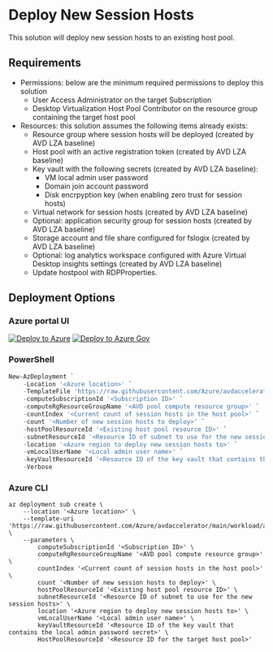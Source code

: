 # Deploy New Session Hosts

This solution will deploy new session hosts to an existing host pool.

## Requirements

- Permissions: below are the minimum required permissions to deploy this solution
  - User Access Administrator on the target Subscription
  - Desktop Virtualization Host Pool Contributor on the resource group containing the target host pool
- Resources: this solution assumes the following items already exists:
  - Resource group where session hosts will be deployed (created by AVD LZA baseline)
  - Host pool with an active registration token (created by AVD LZA baseline)
  - Key vault with the following secrets (created by AVD LZA baseline):
    - VM local admin user password
    - Domain join account password
    - Disk encrpyption key (when enabling zero trust for session hosts)
  - Virtual network for session hosts (created by AVD LZA baseline)
  - Optional: application security group for session hosts (created by AVD LZA baseline)
  - Storage account and file share configured for fslogix (created by AVD LZA baseline)
  - Optional: log analytics workspace configured with Azure Virtual Desktop insights settings (created by AVD LZA baseline)
  - Update hostpool with RDPProperties.

## Deployment Options

### Azure portal UI

[![Deploy to Azure](https://aka.ms/deploytoazurebutton)](https://portal.azure.com/#blade/Microsoft_Azure_CreateUIDef/CustomDeploymentBlade/uri/https%3A%2F%2Fraw.githubusercontent.com%2FAzure%2Favdaccelerator%2Fmain%2Fworkload%2Farm%2Fbrownfield%2FdeployNewSessionHosts.json/uiFormDefinitionUri/https%3A%2F%2Fraw.githubusercontent.com%2FAzure%2Favdaccelerator%2Fmain%2Fworkload%2Fportal-ui%2Fbrownfield%2FportalUiNewSessionHosts.json) [![Deploy to Azure Gov](https://aka.ms/deploytoazuregovbutton)](https://portal.azure.us/?feature.deployapiver=2022-12-01#blade/Microsoft_Azure_CreateUIDef/CustomDeploymentBlade/uri/https%3A%2F%2Fraw.githubusercontent.com%2FAzure%2Favdaccelerator%2Fmain%2Fworkload%2Farm%2Fbrownfield%2FdeployNewSessionHosts.json/uiFormDefinitionUri/https%3A%2F%2Fraw.githubusercontent.com%2FAzure%2Favdaccelerator%2Fmain%2Fworkload%2Fportal-ui%2Fbrownfield%2FportalUiNewSessionHosts.json)

### PowerShell

```powershell
New-AzDeployment `
    -Location '<Azure location>' `
    -TemplateFile 'https://raw.githubusercontent.com/Azure/avdaccelerator/main/workload/arm/brownfield/deployNewSessionHosts.json' `
    -computeSubscriptionId '<Subscription ID>' `
    -computeRgResourceGroupName '<AVD pool compute resource group>' `
    -countIndex '<Current count of session hosts in the host pool>' `
    -count '<Number of new session hosts to deploy>' `
    -hostPoolResourceId '<Existing host pool resource ID>' `
    -subnetResourceId '<Resource ID of subnet to use for the new session hosts>' `
    -location '<Azure region to deploy new session hosts to>' `
    -vmLocalUserName '<Local admin user name>' `
    -keyVaultResourceId '<Resource ID of the key vault that contains the local admin password secret>' `
    -Verbose


```

### Azure CLI

```azurecli
az deployment sub create \
    --location '<Azure location>' \
    --template-uri 'https://raw.githubusercontent.com/Azure/avdaccelerator/main/workload/arm/brownfield/deployNewSessionHosts.json' \
    --parameters \
        computeSubscriptionId '<Subscription ID>' \
        computeRgResourceGroupName '<AVD pool compute resource group>' \
        countIndex '<Current count of session hosts in the host pool>' \
        count '<Number of new session hosts to deploy>' \
        hostPoolResourceId '<Existing host pool resource ID>' \
        subnetResourceId '<Resource ID of subnet to use for the new session hosts>' \
        location '<Azure region to deploy new session hosts to>' \
        vmLocalUserName '<Local admin user name>' \
        keyVaultResourceId '<Resource ID of the key vault that contains the local admin password secret>' \
        HostPoolResourceId '<Resource ID for the target host pool>'
```
